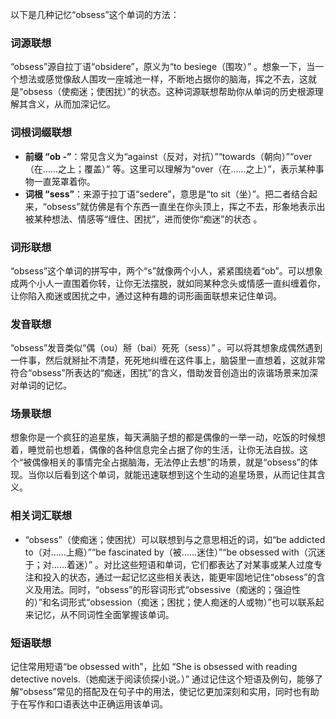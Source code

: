 以下是几种记忆“obsess”这个单词的方法：

### 词源联想
“obsess”源自拉丁语“obsidere”，原义为“to besiege（围攻）” 。想象一下，当一个想法或感觉像敌人围攻一座城池一样，不断地占据你的脑海，挥之不去，这就是“obsess（使痴迷；使困扰）”的状态。这种词源联想帮助你从单词的历史根源理解其含义，从而加深记忆。

### 词根词缀联想
- **前缀 “ob -”**：常见含义为“against（反对，对抗）”“towards（朝向）”“over（在……之上；覆盖）” 等。这里可以理解为“over（在……之上）”，表示某种事物一直笼罩着你。
- **词根 “sess”**：来源于拉丁语“sedere”，意思是“to sit（坐）”。把二者结合起来，“obsess”就仿佛是有个东西一直坐在你头顶上，挥之不去，形象地表示出被某种想法、情感等“缠住、困扰”，进而使你“痴迷”的状态 。

### 词形联想
“obsess”这个单词的拼写中，两个“s”就像两个小人，紧紧围绕着“ob”。可以想象成两个小人一直围着你转，让你无法摆脱，就如同某种念头或情感一直纠缠着你，让你陷入痴迷或困扰之中，通过这种有趣的词形画面联想来记住单词。

### 发音联想
“obsess”发音类似“偶（ou）掰（bai）死死（sess）” 。可以将其想象成偶然遇到一件事，然后就掰扯不清楚，死死地纠缠在这件事上，脑袋里一直想着，这就非常符合“obsess”所表达的“痴迷，困扰”的含义，借助发音创造出的诙谐场景来加深对单词的记忆。

### 场景联想
想象你是一个疯狂的追星族，每天满脑子想的都是偶像的一举一动，吃饭的时候想着，睡觉前也想着，偶像的各种信息完全占据了你的生活，让你无法自拔。这个“被偶像相关的事情完全占据脑海，无法停止去想”的场景，就是“obsess”的体现。当你以后看到这个单词，就能迅速联想到这个生动的追星场景，从而记住其含义。

### 相关词汇联想
- “obsess”（使痴迷；使困扰）可以联想到与之意思相近的词，如“be addicted to（对……上瘾）”“be fascinated by（被……迷住）”“be obsessed with（沉迷于；对……着迷）” 。对比这些短语和单词，它们都表达了对某事或某人过度专注和投入的状态，通过一起记忆这些相关表达，能更牢固地记住“obsess”的含义及用法。同时，“obsess”的形容词形式“obsessive（痴迷的；强迫性的）”和名词形式“obsession（痴迷；困扰；使人痴迷的人或物）”也可以联系起来记忆，从不同词性全面掌握该单词。

### 短语联想
记住常用短语“be obsessed with”，比如 “She is obsessed with reading detective novels.（她痴迷于阅读侦探小说。）” 通过记住这个短语及例句，能够了解“obsess”常见的搭配及在句子中的用法，使记忆更加深刻和实用，同时也有助于在写作和口语表达中正确运用该单词。 